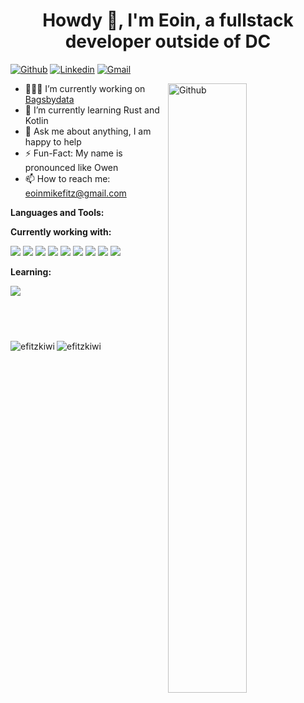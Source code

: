 

<!-- Your title -->
<h1 align="center">Howdy 🤠, I'm Eoin, a fullstack developer outside of DC</h1>

<!-- Your badges
You can use the website to generate badges: https://shields.io/
-->

[![Github](https://img.shields.io/badge/-Github-000?style=flat&logo=Github&logoColor=white)](https://github.com/efitzkiwi)
[![Linkedin](https://img.shields.io/badge/-LinkedIn-blue?style=flat&logo=Linkedin&logoColor=white)](https://www.linkedin.com/in/efitz1/)
[![Gmail](https://img.shields.io/badge/-Gmail-c14438?style=flat&logo=Gmail&logoColor=white)](mailto:eoinmikefitz@gmail.com)
&nbsp;




<!-- Talking about you -->
<!-- Any image aligned to the right. Beware the width -->
<img width="50%" align="right" alt="Github" src="https://user-images.githubusercontent.com/9599423/181704708-5bf5f338-5d92-45c4-8939-807b081e7966.gif" />

- 👨🏽‍💻 I’m currently working on [Bagsbydata](https://bagsbydata.com/)
- 🌱 I’m currently learning Rust and Kotlin
- 💬 Ask me about anything, I am happy to help
- ⚡️ Fun-Fact: My name is pronounced like Owen
- 📫 How to reach me: eoinmikefitz@gmail.com








**Languages and Tools:** 

**Currently working with:**

<a href="https://golang.org/" title="Golang"><img src="icons/golang.png" /></a>
<a href="https://golang.org/" title="React"><img src="icons/react.png" /></a>
<a href="https://www.python.org/" title="Python"><img src="icons/python.png" /></a>
<a href="https://git-scm.com/" title="Git"><img src="icons/git.png" /></a>
<a href="https://www.docker.com/" title="Docker"><img src="icons/docker.png" /></a>
<a href="https://github.com/" title="GitHub"><img src="icons/github.png" /></a>
<a href="https://en.wikipedia.org/wiki/JavaScript" title="JavaScript"><img src="icons/javascript.png" /></a>
<a href="https://www.typescriptlang.org/" title="TypeScript"><img src="icons/typescript.png" /></a>
<a href="https://code.visualstudio.com/" title="Visual Studio Code"><img src="icons/vscode.png" /></a>


**Learning:**

<a href="https://www.rust-lang.org/" title="Rust"><img src="icons/rust.png" /></a>

&nbsp;
---

<!-- Your github readme stats
You can use this api: https://github.com/anuraghazra/github-readme-stats
-->
<p>
<img align="center" src="https://github-readme-stats.vercel.app/api?username=efitzkiwi&show_icons=true&locale=en&theme=dark" alt="efitzkiwi" />
<img align="left" src="https://github-readme-stats.vercel.app/api/top-langs?username=efitzkiwi&show_icons=true&locale=en&layout=compact&hide=pascal&theme=dark" alt="efitzkiwi" />
  </a>
</p>


<!-- Its main projects -->
<!-- <p align="center">
  <a href="https://github.com/efitzkiwi/NT8SupplyDemandDTBot">
    <img align="center" src="https://github-readme-stats.vercel.app/api/pin/?username=efitzkiwi&repo=NT8SupplyDemandDTBot&theme=dark" />
  </a>
  <a href="https://github.com/efitzkiwi/Websocket-Data-Bridge-Public">
    <img align="center" src="https://github-readme-stats.vercel.app/api/pin/?username=efitzkiwi&repo=Websocket-Data-Bridge-Public&theme=dark" />
  </a>
    <a href="https://github.com/efitzkiwi/IEX-Excel-Journal">
    <img align="center" src="https://github-readme-stats.vercel.app/api/pin/?username=efitzkiwi&repo=IEX-Excel-Journal&theme=dark" />
  </a>
</p>
-->

